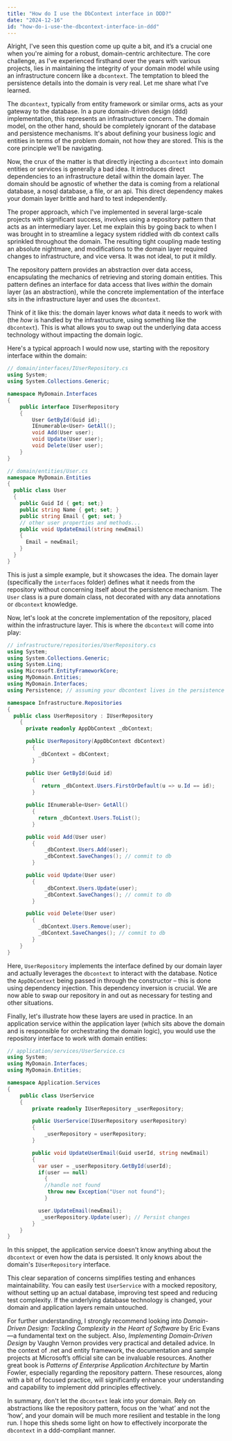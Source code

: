```yaml
---
title: "How do I use the DbContext interface in DDD?"
date: "2024-12-16"
id: "how-do-i-use-the-dbcontext-interface-in-ddd"
---
```


Alright,  I've seen this question come up quite a bit, and it’s a crucial one when you're aiming for a robust, domain-centric architecture. The core challenge, as I've experienced firsthand over the years with various projects, lies in maintaining the integrity of your domain model while using an infrastructure concern like a `dbcontext`. The temptation to bleed the persistence details into the domain is very real. Let me share what I've learned.

The `dbcontext`, typically from entity framework or similar orms, acts as your gateway to the database. In a pure domain-driven design (ddd) implementation, this represents an infrastructure concern. The domain model, on the other hand, should be completely ignorant of the database and persistence mechanisms. It's about defining your business logic and entities in terms of the problem domain, not how they are stored. This is the core principle we’ll be navigating.

Now, the crux of the matter is that directly injecting a `dbcontext` into domain entities or services is generally a bad idea. It introduces direct dependencies to an infrastructure detail within the domain layer. The domain should be agnostic of whether the data is coming from a relational database, a nosql database, a file, or an api. This direct dependency makes your domain layer brittle and hard to test independently.

The proper approach, which I've implemented in several large-scale projects with significant success, involves using a repository pattern that acts as an intermediary layer. Let me explain this by going back to when I was brought in to streamline a legacy system riddled with db context calls sprinkled throughout the domain. The resulting tight coupling made testing an absolute nightmare, and modifications to the domain layer required changes to infrastructure, and vice versa. It was not ideal, to put it mildly.

The repository pattern provides an abstraction over data access, encapsulating the mechanics of retrieving and storing domain entities. This pattern defines an interface for data access that lives *within* the domain layer (as an abstraction), while the concrete implementation of the interface sits in the infrastructure layer and uses the `dbcontext`.

Think of it like this: the domain layer knows *what* data it needs to work with (the *how* is handled by the infrastructure, using something like the `dbcontext`). This is what allows you to swap out the underlying data access technology without impacting the domain logic.

Here's a typical approach I would now use, starting with the repository interface within the domain:

```csharp
// domain/interfaces/IUserRepository.cs
using System;
using System.Collections.Generic;

namespace MyDomain.Interfaces
{
    public interface IUserRepository
    {
        User GetById(Guid id);
        IEnumerable<User> GetAll();
        void Add(User user);
        void Update(User user);
        void Delete(User user);
    }
}

// domain/entities/User.cs
namespace MyDomain.Entities
{
  public class User
  {
    public Guid Id { get; set;}
    public string Name { get; set; }
    public string Email { get; set; }
    // other user properties and methods...
    public void UpdateEmail(string newEmail)
    {
      Email = newEmail;
    }
  }
}

```

This is just a simple example, but it showcases the idea. The domain layer (specifically the `interfaces` folder) defines what it needs from the repository without concerning itself about the persistence mechanism. The `User` class is a pure domain class, not decorated with any data annotations or `dbcontext` knowledge.

Now, let's look at the concrete implementation of the repository, placed within the infrastructure layer. This is where the `dbcontext` will come into play:

```csharp
// infrastructure/repositories/UserRepository.cs
using System;
using System.Collections.Generic;
using System.Linq;
using Microsoft.EntityFrameworkCore;
using MyDomain.Entities;
using MyDomain.Interfaces;
using Persistence; // assuming your dbcontext lives in the persistence layer.

namespace Infrastructure.Repositories
{
  public class UserRepository : IUserRepository
    {
      private readonly AppDbContext _dbContext;

      public UserRepository(AppDbContext dbContext)
        {
          _dbContext = dbContext;
        }

      public User GetById(Guid id)
        {
           return _dbContext.Users.FirstOrDefault(u => u.Id == id);
        }

      public IEnumerable<User> GetAll()
        {
          return _dbContext.Users.ToList();
        }

      public void Add(User user)
        {
            _dbContext.Users.Add(user);
            _dbContext.SaveChanges(); // commit to db
        }

      public void Update(User user)
        {
            _dbContext.Users.Update(user);
            _dbContext.SaveChanges(); // commit to db
        }

      public void Delete(User user)
        {
          _dbContext.Users.Remove(user);
          _dbContext.SaveChanges(); // commit to db
        }
    }
}

```

Here, `UserRepository` implements the interface defined by our domain layer and actually leverages the `dbcontext` to interact with the database. Notice the `AppDbContext` being passed in through the constructor – this is done using dependency injection. This dependency inversion is crucial. We are now able to swap our repository in and out as necessary for testing and other situations.

Finally, let's illustrate how these layers are used in practice. In an application service within the application layer (which sits above the domain and is responsible for orchestrating the domain logic), you would use the repository interface to work with domain entities:

```csharp
// application/services/UserService.cs
using System;
using MyDomain.Interfaces;
using MyDomain.Entities;

namespace Application.Services
{
    public class UserService
    {
        private readonly IUserRepository _userRepository;

        public UserService(IUserRepository userRepository)
        {
            _userRepository = userRepository;
        }

        public void UpdateUserEmail(Guid userId, string newEmail)
        {
          var user = _userRepository.GetById(userId);
          if(user == null)
            {
            //handle not found
             throw new Exception("User not found");
            }

          user.UpdateEmail(newEmail);
           _userRepository.Update(user); // Persist changes
        }
    }
}

```

In this snippet, the application service doesn't know anything about the `dbcontext` or even how the data is persisted. It only knows about the domain's `IUserRepository` interface.

This clear separation of concerns simplifies testing and enhances maintainability. You can easily test `UserService` with a mocked repository, without setting up an actual database, improving test speed and reducing test complexity. If the underlying database technology is changed, your domain and application layers remain untouched.

For further understanding, I strongly recommend looking into *Domain-Driven Design: Tackling Complexity in the Heart of Software* by Eric Evans—a fundamental text on the subject. Also, *Implementing Domain-Driven Design* by Vaughn Vernon provides very practical and detailed advice. In the context of .net and entity framework, the documentation and sample projects at Microsoft’s official site can be invaluable resources. Another great book is *Patterns of Enterprise Application Architecture* by Martin Fowler, especially regarding the repository pattern. These resources, along with a bit of focused practice, will significantly enhance your understanding and capability to implement ddd principles effectively.

In summary, don't let the `dbcontext` leak into your domain. Rely on abstractions like the repository pattern, focus on the ‘what’ and not the ‘how’, and your domain will be much more resilient and testable in the long run. I hope this sheds some light on how to effectively incorporate the `dbcontext` in a ddd-compliant manner.

